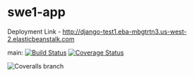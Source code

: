 # swe1-app

Deployment Link -  http://django-test1.eba-mbgtrtn3.us-west-2.elasticbeanstalk.com




main: 
[![Build Status](https://app.travis-ci.com/Pankhurinyu/swe1-app.svg?branch=main)](https://app.travis-ci.com/github/Pankhurinyu/swe1-app)
[![Coverage Status](https://coveralls.io/repos/github/Pankhurinyu/swe1-app/badge.svg)](https://coveralls.io/github/Pankhurinyu/swe1-app)


![Coveralls branch](https://img.shields.io/coveralls/Pankhurinyu/swe1-app/develop.svg)
